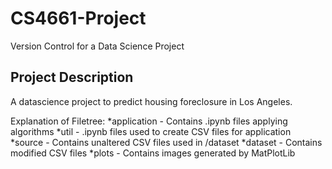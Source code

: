 # CS4661-Project
Version Control for a Data Science Project
## Project Description
A datascience project to predict housing foreclosure in Los Angeles.

Explanation of Filetree:
*application - Contains .ipynb files applying algorithms
*util - .ipynb files used to create CSV files for application
*source - Contains unaltered CSV files used in /dataset
*dataset - Contains modified CSV files
*plots - Contains images generated by MatPlotLib
